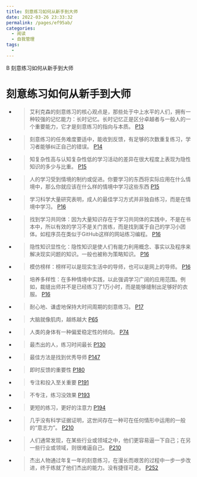 ```yaml
---
title: 刻意练习如何从新手到大师
date: 2022-03-26 23:33:32
permalink: /pages/ef95ab/
categories:
  - 阅读
  - 自我管理
tags:
  - 
---
```

B 刻意练习如何从新手到大师

# 刻意练习如何从新手到大师
* > 艾利克森的刻意练习的核心观点是，那些处于中上水平的人们，拥有一种较强的记忆能力：长时记忆。长时记忆正是区分卓越者与一般人的一个重要能力，它才是刻意练习的指向与本质。 [P13](bookxnotepro://opennote/?nb={fcd1a476-6eb5-4d4e-9d7b-55426dd426ec}&book=0f20e67914fe6c9e5da02c418402c1e3&page=13&x=295&y=568&id=1)
  

* > 刻意练习的任务难度要适中，能收到反馈，有足够的次数重复练习，学习者能够纠正自己的错误。 [P14](bookxnotepro://opennote/?nb={fcd1a476-6eb5-4d4e-9d7b-55426dd426ec}&book=0f20e67914fe6c9e5da02c418402c1e3&page=14&x=288&y=273&id=2)
  

* > 知复杂性高与认知复杂性低的学习活动的差异在很大程度上表现为隐性知识的多少与比重。 [P15](bookxnotepro://opennote/?nb={fcd1a476-6eb5-4d4e-9d7b-55426dd426ec}&book=0f20e67914fe6c9e5da02c418402c1e3&page=15&x=295&y=400&id=3)
  

* > 人的学习受到情境的制约或促进。你要学习的东西将实际应用在什么情境中，那么你就应该在什么样的情境中学习这些东西 [P15](bookxnotepro://opennote/?nb={fcd1a476-6eb5-4d4e-9d7b-55426dd426ec}&book=0f20e67914fe6c9e5da02c418402c1e3&page=15&x=295&y=624&id=4)
  

* > 学习科学大量研究表明，成人的最佳学习方式并非独自练习，而是在情境中学习。 [P16](bookxnotepro://opennote/?nb={fcd1a476-6eb5-4d4e-9d7b-55426dd426ec}&book=0f20e67914fe6c9e5da02c418402c1e3&page=16&x=295&y=105&id=5)
  

* > 找到学习共同体：因为大量知识存在于学习共同体的实践中，不是在书本中，所以有效的学习不是关门苦练，而是找到属于自己的学习小团体。如程序员在类似于GitHub这样的网站练习编程。 [P16](bookxnotepro://opennote/?nb={fcd1a476-6eb5-4d4e-9d7b-55426dd426ec}&book=0f20e67914fe6c9e5da02c418402c1e3&page=16&x=295&y=315&id=6)
  

* > 隐性知识显性化：隐性知识是使人们有能力利用概念、事实以及程序来解决现实问题的知识。一般也被称为策略知识。 [P16](bookxnotepro://opennote/?nb={fcd1a476-6eb5-4d4e-9d7b-55426dd426ec}&book=0f20e67914fe6c9e5da02c418402c1e3&page=16&x=292&y=399&id=7)
  

* > 模仿榜样：榜样可以是现实生活中的导师，也可以是网上的导师。 [P16](bookxnotepro://opennote/?nb={fcd1a476-6eb5-4d4e-9d7b-55426dd426ec}&book=0f20e67914fe6c9e5da02c418402c1e3&page=16&x=289&y=455&id=8)
  

* > 培养多样性：在多种情境中实践，以此强调学习广阔的应用范围。例如，裁缝出师并不是已经练习了1万小时，而是能够缝制出足够好的衣服。 [P16](bookxnotepro://opennote/?nb={fcd1a476-6eb5-4d4e-9d7b-55426dd426ec}&book=0f20e67914fe6c9e5da02c418402c1e3&page=16&x=292&y=511&id=9)
  

* > 耐心地、谦虚地保持大时间周期的刻意练习。 [P17](bookxnotepro://opennote/?nb={fcd1a476-6eb5-4d4e-9d7b-55426dd426ec}&book=0f20e67914fe6c9e5da02c418402c1e3&page=17&x=295&y=176&id=10)
  

* > 大脑就像肌肉，越练越大 [P65](bookxnotepro://opennote/?nb={fcd1a476-6eb5-4d4e-9d7b-55426dd426ec}&book=0f20e67914fe6c9e5da02c418402c1e3&page=65&x=150&y=673&id=11)
  

* > 人类的身体有一种偏爱稳定性的倾向。 [P74](bookxnotepro://opennote/?nb={fcd1a476-6eb5-4d4e-9d7b-55426dd426ec}&book=0f20e67914fe6c9e5da02c418402c1e3&page=74&x=197&y=263&id=12)
  

* > 最杰出的人，练习时间最长 [P130](bookxnotepro://opennote/?nb={fcd1a476-6eb5-4d4e-9d7b-55426dd426ec}&book=0f20e67914fe6c9e5da02c418402c1e3&page=130&x=168&y=84&id=13)
  

* > 最佳方法是找到优秀导师 [P147](bookxnotepro://opennote/?nb={fcd1a476-6eb5-4d4e-9d7b-55426dd426ec}&book=0f20e67914fe6c9e5da02c418402c1e3&page=147&x=150&y=113&id=14)
  

* > 即时反馈的重要性 [P180](bookxnotepro://opennote/?nb={fcd1a476-6eb5-4d4e-9d7b-55426dd426ec}&book=0f20e67914fe6c9e5da02c418402c1e3&page=180&x=123&y=293&id=15)
  

* > 专注和投入至关重要 [P191](bookxnotepro://opennote/?nb={fcd1a476-6eb5-4d4e-9d7b-55426dd426ec}&book=0f20e67914fe6c9e5da02c418402c1e3&page=191&x=138&y=84&id=16)
  

* > 不专注，练习没效果 [P193](bookxnotepro://opennote/?nb={fcd1a476-6eb5-4d4e-9d7b-55426dd426ec}&book=0f20e67914fe6c9e5da02c418402c1e3&page=193&x=132&y=113&id=17)
  

* > 更短的练习，更好的注意力 [P194](bookxnotepro://opennote/?nb={fcd1a476-6eb5-4d4e-9d7b-55426dd426ec}&book=0f20e67914fe6c9e5da02c418402c1e3&page=194&x=159&y=491&id=18)
  

* > 几乎没有科学证据证明，这世间存在一种可在任何情形中运用的一般的“意志力”。 [P210](bookxnotepro://opennote/?nb={fcd1a476-6eb5-4d4e-9d7b-55426dd426ec}&book=0f20e67914fe6c9e5da02c418402c1e3&page=210&x=295&y=443&id=19)
  

* > 人们通常发现，在某些行业或领域之中，他们更容易逼一下自己；在另一些行业或领域，则很难逼自己。 [P210](bookxnotepro://opennote/?nb={fcd1a476-6eb5-4d4e-9d7b-55426dd426ec}&book=0f20e67914fe6c9e5da02c418402c1e3&page=210&x=295&y=555&id=20)
  

* > 杰出人物通过年复一年的刻意练习，在漫长而艰苦的过程中一步一步改进，终于练就了他们杰出的能力。没有捷径可走。 [P252](bookxnotepro://opennote/?nb={fcd1a476-6eb5-4d4e-9d7b-55426dd426ec}&book=0f20e67914fe6c9e5da02c418402c1e3&page=252&x=295&y=231&id=21)
  

